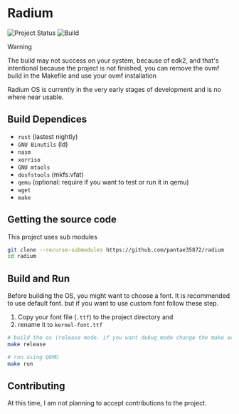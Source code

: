 # Radium

![Project Status](https://img.shields.io/badge/status-not%20finished-orange)
![Build](https://img.shields.io/badge/build-passing-brightgreen)

> [!WARNING]
> The build may not success on your system, because of edk2, and that's intentional because the project is not finished, you can remove the ovmf build in the Makefile and use your ovmf installation

Radium OS is currently in the very early stages of development and is no where near usable.

## Build Dependices
* ```rust``` (lastest nightly)
* ```GNU Binutils``` (ld)
* ```nasm``` 
* ```xorriso```
* ```GNU mtools```
* ```dosfstools``` (mkfs.vfat)
* ```qemu``` (optional: require if you want to test or run it in qemu)
* ```wget```
* ```make```
## Getting the source code
This project uses sub modules
```bash
git clone --recurse-submodules https://github.com/pantae35872/radium
cd radium
```
## Build and Run
Before building the OS, you might want to choose a font. It is recommended to use default font.
but if you want to use custom font follow these step. 
1. Copy your font file (`.ttf`) to the project directory and 
2. rename it to ```kernel-font.ttf```
```bash
# build the os (release mode. if you want debug mode change the make argument to "debug")
make release

# run using QEMU
make run
```
## Contributing
At this time, I am not planning to accept contributions to the project.
